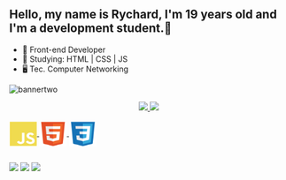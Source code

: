 ## Hello, my name is Rychard, I'm 19 years old and I'm a development student.👋


- 🔭 Front-end Developer
- 🌱 Studying: HTML | CSS | JS
- 🖥 Tec. Computer Networking

![bannertwo](https://user-images.githubusercontent.com/106812762/209670359-c19c57ab-0e0d-49d0-96b6-e2e352d17734.png)

<div align="center">
  <a href="https://github.com/rychardbarros">
  <img width="49%" src="https://github-readme-stats.vercel.app/api?username=RychardBarros&show_icons=true&theme=radical&include_all_commits=true&count_private=true"/>
  <img width="48%" src="https://github-readme-stats.vercel.app/api/top-langs/?username=RychardBarros&layout=compact&langs_count=7&theme=radical"/>
</div>
  <div style="display: inline_block"><br>
  <img align="center" alt="Rych-Js" height="45" width="50" src="https://raw.githubusercontent.com/devicons/devicon/master/icons/javascript/javascript-plain.svg">
  <img align="center" alt="Rych-HTML" height="45" width="50" src="https://raw.githubusercontent.com/devicons/devicon/master/icons/html5/html5-original.svg">
  <img align="center" alt="Rych-CSS" height="45" width="50" src="https://raw.githubusercontent.com/devicons/devicon/master/icons/css3/css3-original.svg">
  
  </div>
  
  ##
  
  <div>
  <a href="https://www.instagram.com/_rychardx_/" target="_blank"><img src="https://img.shields.io/badge/-Instagram-%23E4405F?style=for-the-badge&logo=instagram&logoColor=white" target="_blank"></a> 
  <a href = "mailto:rychard.barros.dev@gmail.com"><img src="https://img.shields.io/badge/-Gmail-%23333?style=for-the-badge&logo=gmail&logoColor=white" target="_blank"></a>
  <a href="https://www.linkedin.com/in/rychard-barros-3846431b7/" target="_blank"><img src="https://img.shields.io/badge/-LinkedIn-%230077B5?style=for-the-badge&logo=linkedin&logoColor=white" target="_blank"></a>
 
  </div> 
  
